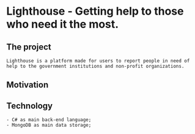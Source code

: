 # Lighthouse - Getting help to those who need it the most.

## The project

    Lighthouse is a platform made for users to report people in need of help to the government institutions and non-profit organizations.

## Motivation

## Technology
    - C# as main back-end language;
    - MongoDB as main data storage;

